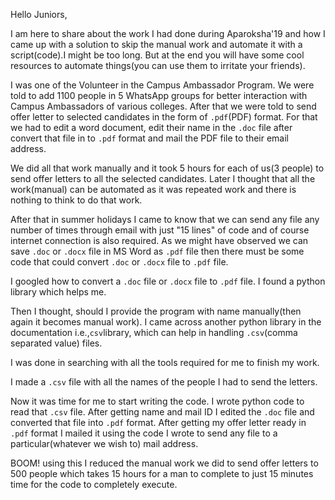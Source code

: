 Hello Juniors,

I am here to share about the work I had done during Aparoksha'19 and how I came up with a solution to skip the manual work and automate it with a script(code).I might be too long. But at the end you will have some cool resources to automate things(you can use them to irritate your friends).

I was one of the Volunteer in the Campus Ambassador Program. We were told to add 1100 people in 5 WhatsApp groups for better interaction with Campus Ambassadors of various colleges.
After that we were told to send offer letter to selected candidates in the form of
 `.pdf`(PDF) format.
For that we had to edit a word document, edit their name in the `.doc`  file after convert that file in to `.pdf` format and mail the PDF file to their email address.

We did all that work manually and it took 5 hours for each of us(3 people) to send offer letters to all the selected candidates.
Later I thought that all the work(manual) can be automated as it was repeated work and there is nothing to think to do that work.

After that in summer holidays I came to know that we can send any file any number of times through email with just "15 lines" of code and of course internet connection is also required.
As we might have observed we can save `.doc` or `.docx` file in MS Word as `.pdf` file then there must be some code that could convert `.doc` or `.docx` file to `.pdf` file. 

I googled how to convert a `.doc` file or `.docx` file to `.pdf` file.
I found a python library which helps me.

Then I thought, should I provide the program with name manually(then again it becomes manual work).
I came across another python library in the documentation i.e.,`csv`library, which can help in handling `.csv`(comma separated value) files.

I was done in searching with all the tools required for me to finish my work.

I made a `.csv` file with all the names of the people I had to send 
the letters.

Now it was time for me to start writing the code.
I wrote python code to read that `.csv` file.
After getting name and mail ID I edited the `.doc` file and converted that file 
into `.pdf` format. After getting my offer letter ready
in `.pdf` format I mailed it using the code I wrote to send 
any file to a particular(whatever we wish to) mail address.

BOOM! using this I reduced the manual work we did to send offer letters to 500 people which takes 15 hours for a man to complete to just 15 minutes time for the code to completely execute.
 

 
  






 





